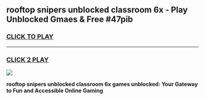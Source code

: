 
## rooftop snipers unblocked classroom 6x - Play Unblocked Gmaes & Free #47pib
<h3>
<a href="https://news.freeplayer.one?title=rooftop_snipers_unblocked_classroom_6x&ref=24F">CLICK TO PLAY</a></h3>
<hr>

<h3>
<a href="https://news.freeplayer.one?title=rooftop_snipers_unblocked_classroom_6x&ref=24F">CLICK 2 PLAY</a>
  
</h3>

<a href="https://news.freeplayer.one?title=rooftop_snipers_unblocked_classroom_6x&ref=24F/"><img src="https://clearcache.store/games.png"></a>


**rooftop snipers unblocked classroom 6x games unblocked: Your Gateway to Fun and Accessible Online Gaming**

